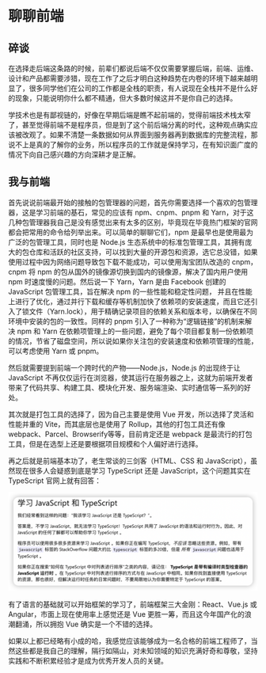 # 聊聊前端
## 碎谈
在选择走后端这条路的时候，前辈们都说后端不仅仅需要掌握后端，前端、运维、设计和产品都需要涉猎，现在工作了之后才明白这种趋势在内卷的环境下越来越明显了，很多同学他们在公司的工作都是全栈的职责，有人说现在全栈并不是什么好的现象，只能说明你什么都不精通，但大多数时候这并不是你自己的选择。

学技术也是有鄙视链的，好像在早期后端是瞧不起前端的，觉得前端技术栈太窄了，甚至觉得前端不是程序员，但是到了这个前后端分离的时代，这种观点确实应该被改观了。如果不清楚一条数据如何从界面到服务器再到数据库的完整流程，那说不上是真的了解你的业务，所以程序员的工作就是保持学习，在有知识面广度的情况下向自己感兴趣的方向深耕才是正解。

## 我与前端
首先说说前端最开始的接触的包管理器的问题，首先你需要选择一个喜欢的包管理器，这是学习前端的基石，常见的应该有 npm、cnpm、pnpm 和 Yarn，对于这几种包管理器我自己是没有感觉出来有太多的区别，毕竟现在毕竟热门框架的官网都会把常用的命令给列举出来。可以简单的聊聊它们，npm 是最早也是使用最为广泛的包管理工具，同时也是 Node.js 生态系统中的标准包管理工具，其拥有庞大的包仓库和活跃的社区支持，可以找到大量的开源包和资源，选它总没错，如果使用过程中因为网络问题导致包下载不能成功，可以使用淘宝团队改造的 cnpm，cnpm 将 npm 的包从国外的镜像源切换到国内的镜像源，解决了国内用户使用 npm 时速度慢的问题。然后说一下 Yarn，Yarn 是由 Facebook 创建的 JavaScript 包管理工具，旨在解决 npm 的一些性能和稳定性问题， 并且在性能上进行了优化，通过并行下载和缓存等机制加快了依赖项的安装速度，而且它还引入了锁文件（Yarn.lock），用于精确记录项目的依赖关系和版本号，以确保在不同环境中安装的包的一致性。同样的 pnpm 引入了一种称为“逻辑链接”的机制来解决 npm 和 Yarn 在依赖项管理上的一些问题，避免了每个项目都复制一份依赖项的情况，节省了磁盘空间，所以说如果你关注包的安装速度和依赖项管理的性能，可以考虑使用 Yarn 或 pnpm。

然后就需要提到前端一个跨时代的产物——Node.js，Node.js 的出现终于让 JavaScript 不再仅仅运行在浏览器，使其运行在服务器之上，这就为前端开发者带来了代码共享、构建工具、模块化开发、服务端渲染、实时通信等一系列的好处。

其次就是打包工具的选择了，因为自己主要是使用 Vue 开发，所以选择了灵活和性能并重的 Vite，而其底层也是使用了 Rollup，其他的打包工具还有像 webpack、Parcel、Browserify等等，目前肯定还是 webpack 是最流行的打包工具，但是在选型上还是要根据项目规模和个人偏好进行选择。

再之后就是前端基本功了，老生常谈的三剑客（HTML、CSS 和 JavaScript），虽然现在很多人会疑惑到底是学习 TypeScript 还是 JavaScript，这个问题其实在 TypeScript 官网上就有回答：

![学习 JavaScript 还是 TypeScript ?](/assets/images/study/frontend/readme/ts-or-js.png "学习 JavaScript 还是 TypeScript ?")

有了语言的基础就可以开始框架的学习了，前端框架三大金刚：React、Vue.js 或 Angular，市面上现在使用率上感觉还是 Vue 更胜一筹，而且这今年国产化的浪潮翻涌，所以拥抱 Vue 确实是一个不错的选择。

如果以上都已经略有小成的哈，我感觉应该能够成为一名合格的前端工程师了，当然这些都是我自己的理解，隔行如隔山，对未知领域的知识充满好奇和尊敬，坚持实践和不断积累经验才是成为优秀开发人员的关键。